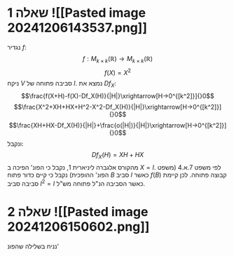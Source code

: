 # שאלה 1 ![[Pasted image 20241206143537.png]]
נגדיר $f$:
$$f: M_{k \times k}(\mathbb{R}) \rightarrow M_{k \times k}(\mathbb{R})$$
$$f(X) = X^2$$
ניקח $V$ סביבה פתוחה של $I$.
נמצא את $Df_X$:
$$\frac{f(X+H)-f(X)-Df_X(H)}{|H|}\xrightarrow[H->0^{[k^2]}]{}0$$
$$\frac{X^2+XH+HX+H^2-X^2-Df_X(H)}{|H|}\xrightarrow[H->0^{[k^2]}]{}0$$
$$\frac{XH+HX-Df_X(H)}{|H|}+\frac{o(|H|)}{|H|}\xrightarrow[H->0^{[k^2]}]{}0$$
ונקבל:
$$Df_X(H)=XH+HX$$
מהקורס אלגברה ליניארית 1, נקבל כי הפונ' הפיכה ב $X=I$.
לפי משפט 7.א.4 (משפט הפונ' ההופכית) נקבל כי קיים כדור פתוח $B$ סביב $I$ כאשר $f(B)$ קבוצה פתוחה.
לכן קיימת סביבה סביב $I^2= I$ כאשר הסביבה הנ"ל פתוחה
מש"ל.
# שאלה 2 ![[Pasted image 20241206150602.png]]
נניח בשלילה שהפונ'

